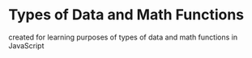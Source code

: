 # Types of Data and Math Functions
created for learning purposes of types of data and math functions in JavaScript
